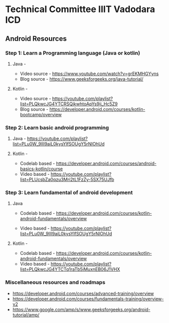 # **Technical Committee IIIT Vadodara ICD**

## Android Resources

### Step 1: Learn a Programming language (Java or kotlin)

1. Java -

   - Video source - https://www.youtube.com/watch?v=grEKMHGYyns
   - Blog source - https://www.geeksforgeeks.org/java-tutorial/

2. Kotlin -
   - Video source - https://youtube.com/playlist?list=PLQkwcJG4YTCRSQikwhtoApYs9ij_Hc5Z9
   - Blog source -
     https://developer.android.com/courses/kotlin-bootcamp/overview

### Step 2: Learn basic android programming

1. Java -
   https://youtube.com/playlist?list=PLu0W_9lII9aiL0kysYlfSOUgY5rNlOhUd

2. Kotlin -
   - Codelab based - https://developer.android.com/courses/android-basics-kotlin/course
   - Video based -
     https://youtube.com/playlist?list=PLUcsbZa0qzu3Mri2tL1FzZy-5SX75UJfb

### Step 3: Learn fundamental of android development

1.  Java

    - Codelab based - https://developer.android.com/courses/kotlin-android-fundamentals/overview

    - Video based - https://youtube.com/playlist?list=PLu0W_9lII9aiL0kysYlfSOUgY5rNlOhUd

2.  Kotlin -
    - Codelab based -
      https://developer.android.com/courses/kotlin-android-fundamentals/overview
    - Video based - https://youtube.com/playlist?list=PLQkwcJG4YTCTq1raTb5iMuxnEB06J1VHX

### Miscellaneous resources and roadmaps

- https://developer.android.com/courses/advanced-training/overview
- https://developer.android.com/courses/fundamentals-training/overview-v2
- https://www.google.com/amp/s/www.geeksforgeeks.org/android-tutorial/amp/
